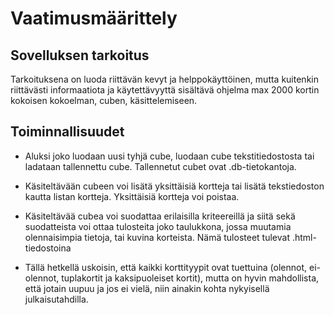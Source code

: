 # Vaatimusmäärittely

## Sovelluksen tarkoitus

Tarkoituksena on luoda riittävän kevyt ja helppokäyttöinen, mutta kuitenkin riittävästi informaatiota ja käytettävyyttä sisältävä ohjelma max 2000 kortin kokoisen kokoelman, cuben, käsittelemiseen.

## Toiminnallisuudet

- Aluksi joko luodaan uusi tyhjä cube, luodaan cube tekstitiedostosta tai ladataan tallennettu cube. Tallennetut cubet ovat .db-tietokantoja.

- Käsiteltävään cubeen voi lisätä yksittäisiä kortteja tai lisätä tekstiedoston kautta listan kortteja. Yksittäisiä kortteja voi poistaa.

- Käsiteltävää cubea voi suodattaa erilaisilla kriteereillä ja siitä sekä suodatteista voi ottaa tulosteita joko taulukkona, jossa muutamia olennaisimpia tietoja, tai kuvina korteista. Nämä tulosteet tulevat .html-tiedostoina

- Tällä hetkellä uskoisin, että kaikki korttityypit ovat tuettuina (olennot, ei-olennot, tuplakortit ja kaksipuoleiset kortit), mutta on hyvin mahdollista, että jotain uupuu ja jos ei vielä, niin ainakin kohta nykyisellä julkaisutahdilla.
